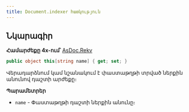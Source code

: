 ```yaml
---
title: Document.indexer հատկություն
---
```


## Նկարագիր

**Համարժեքը 4x-ում՝** [AsDoc.Rekv](https://armsoft.github.io/as4x-docs/HTM/ProgrGuide/Functions/ASDOC/Rekv.html)

```c#
public object this[string name] { get; set; }
```

Վերադարձնում կամ նշանակում է փաստաթղթի տրված ներքին անունով դաշտի արժեքը։

**Պարամետրեր**

* `name` - Փաստաթղթի դաշտի ներքին անունը։

